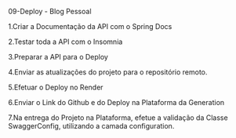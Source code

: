 09-Deploy - Blog Pessoal


1.Criar a Documentação da API com o Spring Docs

2.Testar toda a API com o Insomnia

3.Preparar a API para o Deploy

4.Enviar as atualizações do projeto para o repositório remoto.

5.Efetuar o Deploy no Render

6.Enviar o Link do Github e do Deploy na Plataforma da Generation

7.Na entrega do Projeto na Plataforma, efetue a validação da Classe SwaggerConfig, utilizando a camada configuration.
